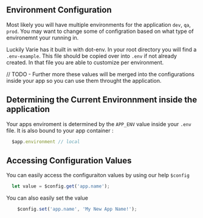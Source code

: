   ## Environment Configuration
  
  Most likely you will have multiple environments for the application `dev`, `qa`, `prod`. You may want to 
  change some of configration based on what type of environemnt your running in. 
  
  Luckily Varie has it built in with dot-env. In your root directory you will find a `.env-example`. This file should be 
  copied over into `.env` if not already created. In that file you are able to customize per environment.
  
  // TODO -
  Further more these values will be merged into the configurations inside your app so you can use them throught the application.
  
  ## Determining the Current Environnment inside the application
  
  Your apps enviroment is determined by the `APP_ENV` value inside your `.env` file. It is also bound to
  your app container : 
  
  ```js
    $app.environment // local
  ```
  
  ## Accessing Configuration Values
  
  You can easily access the configuraiton values by using our help `$config`
  
  ```js
    let value = $config.get('app.name');
```

  You can also easily set the value
```js
    $config.set('app.name', 'My New App Name!');
```
